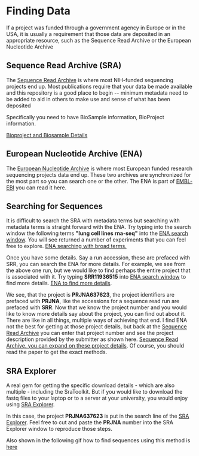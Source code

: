 # Finding Data

If a project was funded through a government agency in Europe or in the USA, it is usually a requirement that those data are deposited in an appropriate resource, such as the Sequence Read Archive or the European Nucleotide Archive

## Sequence Read Archive (SRA)

The [Sequence Read Archive](https://www.ncbi.nlm.nih.gov/sra) is where most NIH-funded sequencing projects end up.   Most publications require that your data be made available and this repository is a good place to begin -- minimum metadata need to be added to aid in others to make use and sense of what has been deposited

Specifically you need to have BioSample information, BioProject information.

[Bioproject and Biosample Details](https://submit.ncbi.nlm.nih.gov/about/bioproject-biosample/#:~:text=A%20BioProject%20is%20a%20collection,materials%20relating%20to%20experimental%20assays)

## European Nucleotide Archive (ENA)
The [European Nucleotide Archive](https://www.ebi.ac.uk/ena/browser/home) is where most European funded research sequencing projects data end up.   These two archives are synchronized for the most part so you can search one or the other.  The ENA is part of [EMBL-EBI](https://www.ebi.ac.uk/about/our-impact) you can read it here.

## Searching for Sequences

It is difficult to search the SRA with metadata terms but searching with metadata terms is straight forward with the ENA. Try typing into the search window the following terms **"lung cell lines rna-seq"** into the [ENA search window](https://www.ebi.ac.uk/ena/browser/home).   You will see returned a number of experiments that you can feel free to explore.  [ENA searching with broad terms.](../../../assets/ENAGettingExperimentsForAnalysisUsingSearch.gif)

Once you have some details. Say a run accession, these are prefaced with SRR, you can search the ENA for more details.  For example, we see from the above one run, but we would like to find perhaps the entire project that is associated with it.  Try typing **SRR11936515** into [ENA search window](https://www.ebi.ac.uk/ena/browser/home) to find more details.  [ENA to find more details](../../../assets/ENAGettingAllRunsAssociatedWithAnSRR.gif).   

We see, that the project is **PRJNA637623**, the project identifiers are prefaced with **PRJNA**, like the accessions for a sequence read run are prefaced with **SRR**.  Now that we know the project number and you would like to know more details say about the project, you can find out about it.  There are like in all things, multiple ways of achieving that end.   I find ENA not the best for getting at those project details, but back at the [Sequence Read Archive](https://www.ncbi.nlm.nih.gov/sra) you can enter that project number and see the project description provided by the submitter as shown here. [Sequence Read Archive, you can expand on these project details](../../../assets/SRAGettingMoreDetailsOnTheProject.gif).  Of course, you should read the paper to get the exact methods. 

## SRA Explorer

A real gem for getting the specific download details - which are also multiple - including the SraToolkit.  But if you would like to download the fastq files to your laptop or to a server at your university, you would enjoy using [SRA Explorer](https://sra-explorer.info/).  

In this case, the project **PRJNA637623** is put in the search line of the [SRA Explorer](https://sra-explorer.info).  Feel free to cut and paste the **PRJNA** number into the SRA Explorer window to reproduce those steps.

Also shown in the following gif how to find sequences using this method is [here](../../../assets/SRARunExplorerGettingAllRunsForAProject.gif)

